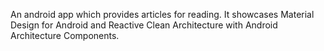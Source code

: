 An android app which provides articles for reading. It showcases Material Design for Android and Reactive Clean Architecture with Android Architecture Components.